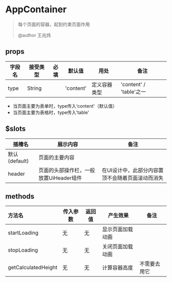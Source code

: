 # AppContainer

>每个页面的容器，起到约束页面作用
>
>@author 王兆炜

## props

| 字段名      | 接受类型 | 必填 | 默认值 | 用处                                    | 备注 |
| ----------- | -------- | ---- | ------ | --------------------------------------- | ---- |
| type | String | | 'content' | 定义容器类型 | 'content' / 'table'之一 |

- 当页面主要为表单时，type传入‘content'（默认值）
- 当页面主要为表格时，type传入’table'

## $slots

| 插槽名        | 展示内容                               | 备注                                             |
| ------------- | -------------------------------------- | ------------------------------------------------ |
| 默认(default) | 页面的主要内容                         |                                                  |
| header        | 页面的头部操作栏，一般放置UiHeader组件 | 在UI设计中，此部分内容置顶不会随着页面滚动而消失 |



## methods

| 方法名              | 传入参数 | 返回值 | 产生效果         | 备注         |
| :------------------ | -------- | ------ | ---------------- | ------------ |
| startLoading        | 无       | 无     | 显示页面加载动画 |              |
| stopLoading         | 无       | 无     | 关闭页面加载动画 |              |
| getCalculatedHeight | 无       | 无     | 计算容器高度     | 不需要去用它 |
